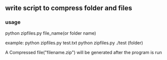 ## write script to compress folder and files

### usage

python zipfiles.py file_name(or folder name)

example:
python zipfiles.py test.txt
python zipfiles.py ./test (folder)

A Compressed file("filename.zip") will be generated after the program is run
